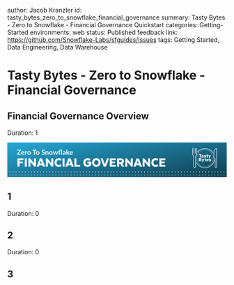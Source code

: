 author: Jacob Kranzler
id: tasty_bytes_zero_to_snowflake_financial_governance
summary: Tasty Bytes - Zero to Snowflake - Financial Governance Quickstart
categories: Getting-Started
environments: web
status: Published 
feedback link: https://github.com/Snowflake-Labs/sfguides/issues
tags: Getting Started, Data Engineering, Data Warehouse

# Tasty Bytes - Zero to Snowflake - Financial Governance
<!-- ------------------------ -->

## Financial Governance Overview 
Duration: 1

<img src = "assets/financial_governance_header.png">

## 1 
Duration: 0


## 2
Duration: 0

## 3
